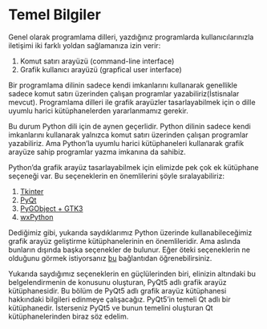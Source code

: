 # Temel Bilgiler

Genel olarak programlama dilleri, yazdığınız programlarda kullanıcılarınızla iletişimi iki farklı yoldan sağlamanıza izin verir:

1. Komut satırı arayüzü \(command-line interface\)
2. Grafik kullanıcı arayüzü \(grapfical user interface\)

Bir programlama dilinin sadece kendi imkanlarını kullanarak genellikle sadece komut satırı üzerinden çalışan programlar yazabiliriz\(İstisnalar mevcut\). Programlama dilleri ile grafik arayüzler tasarlayabilmek için o dille uyumlu harici kütüphanelerden yararlanmamız gerekir.

Bu durum Python dili için de aynen geçerlidir. Python dilinin sadece kendi imkanlarını kullanarak yalnızca komut satırı üzerinden çalışan programlar yazabiliriz. Ama Python’la uyumlu harici kütüphaneleri kullanarak grafik arayüze sahip programlar yazma imkanına da sahibiz.

Python’da grafik arayüz tasarlayabilmek için elimizde pek çok ek kütüphane seçeneği var. Bu seçeneklerin en önemlilerini şöyle sıralayabiliriz:

1. [Tkinter](http://wiki.python.org/moin/TkInter)
2. [PyQt](http://www.riverbankcomputing.co.uk)
3. [PyGObject + GTK3](http://live.gnome.org/PyGObject)
4. [wxPython](http://wxpython.org/)

Dediğimiz gibi, yukarıda saydıklarımız Python üzerinde kullanabileceğimiz grafik arayüz geliştirme kütüphanelerinin en önemlileridir. Ama aslında bunların dışında başka seçenekler de bulunur. Eğer öteki seçeneklerin ne olduğunu görmek istiyorsanız [bu](https://wiki.python.org/moin/GUI%20Programming%20in%20Python) bağlantıdan öğrenebilirsiniz.

Yukarıda saydığımız seçeneklerin en güçlülerinden biri, elinizin altındaki bu belgelendirmenin de konusunu oluşturan, PyQt5 adlı grafik arayüz kütüphanesidir. Bu bölüm de PyQt5 adlı grafik arayüz kütüphanesi hakkındaki bilgileri edinmeye çalışacağız. PyQt5’in temeli Qt adlı bir kütüphanedir. İsterseniz PyQt5 ve bunun temelini oluşturan Qt kütüphanelerinden biraz söz edelim.

